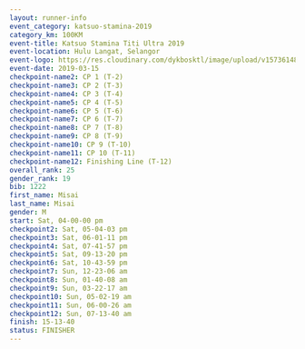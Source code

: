 ```yaml
--- 
layout: runner-info 
event_category: katsuo-stamina-2019 
category_km: 100KM 
event-title: Katsuo Stamina Titi Ultra 2019 
event-location: Hulu Langat, Selangor 
event-logo: https://res.cloudinary.com/dykbosktl/image/upload/v1573614825/Logo/Logo_p7ft6n.png 
event-date: 2019-03-15 
checkpoint-name2: CP 1 (T-2) 
checkpoint-name3: CP 2 (T-3) 
checkpoint-name4: CP 3 (T-4) 
checkpoint-name5: CP 4 (T-5) 
checkpoint-name6: CP 5 (T-6) 
checkpoint-name7: CP 6 (T-7) 
checkpoint-name8: CP 7 (T-8) 
checkpoint-name9: CP 8 (T-9) 
checkpoint-name10: CP 9 (T-10) 
checkpoint-name11: CP 10 (T-11) 
checkpoint-name12: Finishing Line (T-12) 
overall_rank: 25
gender_rank: 19
bib: 1222
first_name: Misai
last_name: Misai
gender: M
start: Sat, 04-00-00 pm
checkpoint2: Sat, 05-04-03 pm
checkpoint3: Sat, 06-01-11 pm
checkpoint4: Sat, 07-41-57 pm
checkpoint5: Sat, 09-13-20 pm
checkpoint6: Sat, 10-43-59 pm
checkpoint7: Sun, 12-23-06 am
checkpoint8: Sun, 01-40-08 am
checkpoint9: Sun, 03-22-17 am
checkpoint10: Sun, 05-02-19 am
checkpoint11: Sun, 06-00-26 am
checkpoint12: Sun, 07-13-40 am
finish: 15-13-40
status: FINISHER
--- 
```

